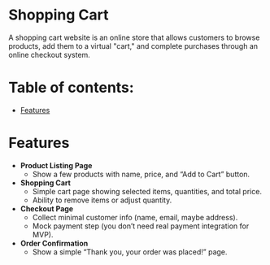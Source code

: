 # Shopping Cart

A shopping cart website is an online store that allows customers to browse products, add them to a virtual "cart," and complete purchases through an online checkout system.

# Table of contents:

- [Features](#features)

# Features

- **Product Listing Page**
  - Show a few products with name, price, and “Add to Cart” button.
- **Shopping Cart**
  - Simple cart page showing selected items, quantities, and total price.
  - Ability to remove items or adjust quantity.
- **Checkout Page**
  - Collect minimal customer info (name, email, maybe address).
  - Mock payment step (you don’t need real payment integration for MVP).
- **Order Confirmation**
  - Show a simple “Thank you, your order was placed!” page.
